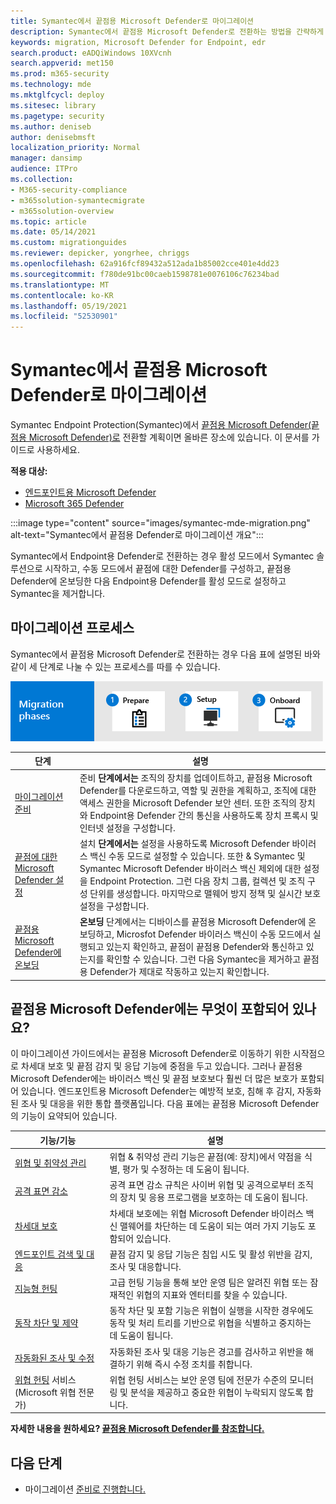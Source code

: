 ```yaml
---
title: Symantec에서 끝점용 Microsoft Defender로 마이그레이션
description: Symantec에서 끝점용 Microsoft Defender로 전환하는 방법을 간략하게 소개합니다.
keywords: migration, Microsoft Defender for Endpoint, edr
search.product: eADQiWindows 10XVcnh
search.appverid: met150
ms.prod: m365-security
ms.technology: mde
ms.mktglfcycl: deploy
ms.sitesec: library
ms.pagetype: security
ms.author: deniseb
author: denisebmsft
localization_priority: Normal
manager: dansimp
audience: ITPro
ms.collection:
- M365-security-compliance
- m365solution-symantecmigrate
- m365solution-overview
ms.topic: article
ms.date: 05/14/2021
ms.custom: migrationguides
ms.reviewer: depicker, yongrhee, chriggs
ms.openlocfilehash: 62a916fcf89432a512ada1b85002cce401e4dd23
ms.sourcegitcommit: f780de91bc00caeb1598781e0076106c76234bad
ms.translationtype: MT
ms.contentlocale: ko-KR
ms.lasthandoff: 05/19/2021
ms.locfileid: "52530901"
---
```

# <a name="migrate-from-symantec-to-microsoft-defender-for-endpoint"></a>Symantec에서 끝점용 Microsoft Defender로 마이그레이션
Symantec Endpoint Protection(Symantec)에서 [끝점용 Microsoft Defender(끝점용 Microsoft Defender)로](microsoft-defender-endpoint.md) 전환할 계획이면 올바른 장소에 있습니다. 이 문서를 가이드로 사용하세요.

**적용 대상:**
- [엔드포인트용 Microsoft Defender](https://go.microsoft.com/fwlink/p/?linkid=2154037)
- [Microsoft 365 Defender](https://go.microsoft.com/fwlink/?linkid=2118804)

:::image type="content" source="images/symantec-mde-migration.png" alt-text="Symantec에서 끝점용 Defender로 마이그레이션 개요":::

Symantec에서 Endpoint용 Defender로 전환하는 경우 활성 모드에서 Symantec 솔루션으로 시작하고, 수동 모드에서 끝점에 대한 Defender를 구성하고, 끝점용 Defender에 온보딩한 다음 Endpoint용 Defender를 활성 모드로 설정하고 Symantec을 제거합니다.

## <a name="the-migration-process"></a>마이그레이션 프로세스

Symantec에서 끝점용 Microsoft Defender로 전환하는 경우 다음 표에 설명된 바와 같이 세 단계로 나눌 수 있는 프로세스를 따를 수 있습니다.

![마이그레이션 단계 - 준비, 설정, 온보드](images/phase-diagrams/migration-phases.png)

|단계 |설명 |
|--|--|
|[마이그레이션 준비](symantec-to-microsoft-defender-atp-prepare.md) |준비 **단계에서는** 조직의 장치를 업데이트하고, 끝점용 Microsoft Defender를 다운로드하고, 역할 및 권한을 계획하고, 조직에 대한 액세스 권한을 Microsoft Defender 보안 센터. 또한 조직의 장치와 Endpoint용 Defender 간의 통신을 사용하도록 장치 프록시 및 인터넷 설정을 구성합니다. |
|[끝점에 대한 Microsoft Defender 설정](symantec-to-microsoft-defender-atp-setup.md) |설치 **단계에서는** 설정을 사용하도록 Microsoft Defender 바이러스 백신 수동 모드로 설정할 수 있습니다. 또한 & Symantec 및 Symantec Microsoft Defender 바이러스 백신 제외에 대한 설정을 Endpoint Protection. 그런 다음 장치 그룹, 컬렉션 및 조직 구성 단위를 생성합니다. 마지막으로 맬웨어 방지 정책 및 실시간 보호 설정을 구성합니다.|
|[끝점용 Microsoft Defender에 온보딩](symantec-to-microsoft-defender-atp-onboard.md) |**온보딩** 단계에서는 디바이스를 끝점용 Microsoft Defender에 온보딩하고, Microsfot Defender 바이러스 백신이 수동 모드에서 실행되고 있는지 확인하고, 끝점이 끝점용 Defender와 통신하고 있는지를 확인할 수 있습니다. 그런 다음 Symantec을 제거하고 끝점용 Defender가 제대로 작동하고 있는지 확인합니다. |

## <a name="whats-included-in-microsoft-defender-for-endpoint"></a>끝점용 Microsoft Defender에는 무엇이 포함되어 있나요?

이 마이그레이션 가이드에서는 끝점용 Microsoft [](overview-endpoint-detection-response.md) Defender로 이동하기 위한 시작점으로 차세대 보호 및 끝점 감지 및 응답 기능에 중점을 두고 있습니다. [](microsoft-defender-antivirus-in-windows-10.md) 그러나 끝점용 Microsoft Defender에는 바이러스 백신 및 끝점 보호보다 훨씬 더 많은 보호가 포함되어 있습니다. 엔드포인트용 Microsoft Defender는 예방적 보호, 침해 후 감지, 자동화된 조사 및 대응을 위한 통합 플랫폼입니다. 다음 표에는 끝점용 Microsoft Defender의 기능이 요약되어 있습니다. 

| 기능/기능 | 설명 |
|---|---|
| [위협 및 취약성 관리](next-gen-threat-and-vuln-mgt.md) | 위협 & 취약성 관리 기능은 끝점(예: 장치)에서 약점을 식별, 평가 및 수정하는 데 도움이 됩니다. |
| [공격 표면 감소](overview-attack-surface-reduction.md) | 공격 표면 감소 규칙은 사이버 위협 및 공격으로부터 조직의 장치 및 응용 프로그램을 보호하는 데 도움이 됩니다. |
| [차세대 보호](microsoft-defender-antivirus-in-windows-10.md) | 차세대 보호에는 위협 Microsoft Defender 바이러스 백신 맬웨어를 차단하는 데 도움이 되는 여러 가지 기능도 포함되어 있습니다. |
| [엔드포인트 검색 및 대응](overview-endpoint-detection-response.md) | 끝점 감지 및 응답 기능은 침입 시도 및 활성 위반을 감지, 조사 및 대응합니다.  |
| [지능형 헌팅](advanced-hunting-overview.md) | 고급 헌팅 기능을 통해 보안 운영 팀은 알려진 위협 또는 잠재적인 위협의 지표와 엔터티를 찾을 수 있습니다. |
| [동작 차단 및 제약](behavioral-blocking-containment.md) | 동작 차단 및 포함 기능은 위협이 실행을 시작한 경우에도 동작 및 처리 트리를 기반으로 위협을 식별하고 중지하는 데 도움이 됩니다. |
| [자동화된 조사 및 수정](automated-investigations.md) | 자동화된 조사 및 대응 기능은 경고를 검사하고 위반을 해결하기 위해 즉시 수정 조치를 취합니다. |
| [위협 헌팅](microsoft-threat-experts.md) 서비스(Microsoft 위협 전문가) | 위협 헌팅 서비스는 보안 운영 팀에 전문가 수준의 모니터링 및 분석을 제공하고 중요한 위협이 누락되지 않도록 합니다. |

**자세한 내용을 원하세요? [끝점용 Microsoft Defender를 참조합니다.](microsoft-defender-endpoint.md)**

## <a name="next-step"></a>다음 단계

- 마이그레이션 [준비로 진행합니다.](symantec-to-microsoft-defender-atp-prepare.md)
